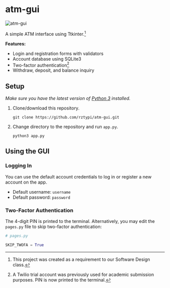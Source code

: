 # atm-gui

![atm-gui](https://github.com/rztypi/atm-gui/assets/84902994/52a43198-4d13-45b4-948f-3b9ae98c65ae)

A simple ATM interface using Ttkinter.[^1]

**Features:**

- Login and registration forms with validators
- Account database using SQLite3
- Two-factor authentication[^2]
- Withdraw, deposit, and balance inquiry

## Setup

*Make sure you have the latest version of [Python 3](https://www.python.org/downloads/) installed.*

1. Clone/download this repository.
    ```
    git clone https://github.com/rztypi/atm-gui.git
    ```
1. Change directory to the repository and run `app.py`.
    ```
    python3 app.py
    ```

## Using the GUI

### Logging In

You can use the default account credentials to log in or register a new account on the app.
- Default username: `username`
- Default password: `password`

### Two-Factor Authentication

The 4-digit PIN is printed to the terminal. Alternatively, you may edit the `pages.py` file to skip two-factor authentication:
```py
# pages.py

SKIP_TWOFA = True
```


[^1]: This project was created as a requirement to our Software Design class.
[^2]: A Twilio trial account was previously used for academic submission purposes. PIN is now printed to the terminal.
